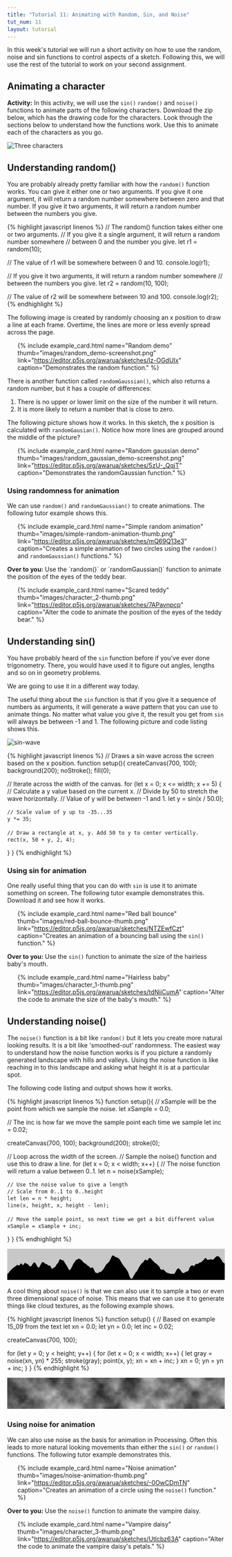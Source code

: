 ```yaml
---
title: "Tutorial 11: Animating with Random, Sin, and Noise"
tut_num: 11
layout: tutorial
---
```


<p class="lead">
  In this week's tutorial we will run a short activity on how to use the
  random, noise and sin functions to control aspects of a sketch. Following
  this, we will use the rest of the tutorial to work on your second
  assignment.
</p>

## Animating a character

<p class="task">
  <strong>Activity:</strong>
  In this activity, we will use the <code>sin()</code> <code>random()</code> and
  <code>noise()</code> functions to animate parts of the following characters.
  Download the zip below, which has the drawing code for the characters. Look
  through the sections below to understand how the functions work. Use this
  to animate each of the characters as you go.
</p>

![Three characters]({{site.baseurl}}{{page.url}}images/characters.png)

## Understanding random()

You are probably already pretty familiar with how the `random()` function works.
You can give it either one or two arguments. If you give it one argument, it
will return a random number somewhere between zero and that number. If you give
it two arguments, it will return a random number between the numbers you give.

{% highlight javascript linenos %}
// The random() function takes either one or two arguments.
// If you give it a single argument, it will return a random number somewhere
// between 0 and the number you give.
let r1 = random(10);

// The value of r1 will be somewhere between 0 and 10.
console.log(r1);

// If you give it two arguments, it will return a random number somewhere
// between the numbers you give.
let r2 = random(10, 100);

// The value of r2 will be somewhere between 10 and 100.
console.log(r2);
{% endhighlight %}

The following image is created by randomly choosing an x position to draw a line
at each frame. Overtime, the lines are more or less evenly spread across the
page.

<ul class="code-list">

  {% include example_card.html name="Random demo" thumb="images/random_demo-screenshot.png" link="https://editor.p5js.org/awarua/sketches/lz-OGdUIx" caption="Demonstrates the random function." %}

</ul>

There is another function called `randomGaussian()`, which also returns a random
number, but it has a couple of differences:

1. There is no upper or lower limit on the size of the number it will return.
2. It is more likely to return a number that is close to zero.

The following picture shows how it works. In this sketch, the x position is
calculated with `randomGausian()`. Notice how more lines are grouped around the
middle of the picture?

<ul class="code-list">

  {% include example_card.html name="Random gaussian demo" thumb="images/random_gaussian_demo-screenshot.png" link="https://editor.p5js.org/awarua/sketches/5zU-_QqjT" caption="Demonstrates the randomGaussian function." %}

</ul>

### Using randomness for animation

We can use `random()` and `randomGaussian()` to create animations. The following
tutor example shows this.

<ul class="code-list">

  {% include example_card.html name="Simple random animation" thumb="images/simple-random-animation-thumb.png" link="https://editor.p5js.org/awarua/sketches/mQ69Q13e3" caption="Creates a simple animation of two circles using the <code>random()</code> and <code>randomGaussian()</code> functions." %}

</ul>

<div class="task">
  <p><strong>Over to you:</strong> Use the `random()` or `randomGaussian()`
  function to animate the position of the eyes of the teddy bear.</p>
</div>

<ul class="code-list">

  {% include example_card.html name="Scared teddy" thumb="images/character_2-thumb.png" link="https://editor.p5js.org/awarua/sketches/7APavnpcp" caption="Alter the code to animate the position of the eyes of the teddy bear." %}

</ul>

## Understanding sin()

You have probably heard of the `sin` function before if you've ever done
trigonometry. There, you would have used it to figure out angles, lengths
and so on in geometry problems.

We are going to use it in a different way today.

The useful thing about the `sin` function is that if you give it a
sequence of numbers as arguments, it will generate a wave pattern that you
can use to animate things. No matter what value you give it, the result you
get from `sin` will always be between -1 and 1. The following picture and
code listing shows this.

![sin-wave]({{site.baseurl}}{{page.url}}images/sin_wave-screenshot.png)

{% highlight javascript linenos %}
// Draws a sin wave across the screen based on the x position.
function setup(){
  createCanvas(700, 100);
  background(200);
  noStroke();
  fill(0);

  // Iterate across the width of the canvas.
  for (let x = 0; x <= width; x += 5) {
    // Calculate a y value based on the current x.
    // Divide by 50 to stretch the wave horizontally.
    // Value of y will be between -1 and 1.
    let y = sin(x / 50.0);

    // Scale value of y up to -35...35
    y *= 35;

    // Draw a rectangle at x, y. Add 50 to y to center vertically.
    rect(x, 50 + y, 2, 4);
  }
}
{% endhighlight %}

### Using sin for animation

One really useful thing that you can do with `sin` is use it to animate
something on screen. The following tutor example demonstrates this. Download it
and see how it works.

<ul class="code-list">

  {% include example_card.html name="Red ball bounce" thumb="images/red-ball-bounce-thumb.png" link="https://editor.p5js.org/awarua/sketches/NTZEwfCzt" caption="Creates an animation of a bouncing ball using the <code>sin()</code> function." %}

</ul>

<div class="task">
  <p><strong>Over to you:</strong> Use the <code>sin()</code> function to animate
  the size of the hairless baby's mouth.</p>
</div>

<ul class="code-list">

  {% include example_card.html name="Hairless baby" thumb="images/character_1-thumb.png" link="https://editor.p5js.org/awarua/sketches/tdNiiCumA" caption="Alter the code to animate the size of the baby's mouth." %}

</ul>

## Understanding noise()

The `noise()` function is a bit like `random()` but it lets you create more
natural looking results. It is a bit like 'smoothed-out' randomness. The easiest
way to understand how the noise function works is if you picture a randomly
generated landscape with hills and valleys. Using the noise function is like
reaching in to this landscape and asking what height it is at a particular spot.

The following code listing and output shows how it works.

{% highlight javascript linenos %}
function setup(){
  // xSample will be the point from which we sample the noise.
  let xSample = 0.0;

  // The inc is how far we move the sample point each time we sample
  let inc = 0.02;

  createCanvas(700, 100);
  background(200);
  stroke(0);

  // Loop across the width of the screen.
  // Sample the noise() function and use this to draw a line.
  for (let x = 0; x < width; x++) {
    // The noise function will return a value between 0..1.
    let n = noise(xSample);

    // Use the noise value to give a length 
    // Scale from 0..1 to 0..height
    let len = n * height;
    line(x, height, x, height - len);

    // Move the sample point, so next time we get a bit different value
    xSample = xSample + inc;
  }
}
{% endhighlight %}

![Perlin noise demo](images/perlin_noise_1d_demo-screenshot.png)

A cool thing about `noise()` is that we can also use it to sample a two or even
three dimensional space of noise. This means that we can use it to generate
things like cloud textures, as the following example shows.

{% highlight javascript linenos %}
function setup() {
  // Based on example 15_09 from the text
  let xn = 0.0;
  let yn = 0.0;
  let inc = 0.02;

  createCanvas(700, 100);

  for (let y = 0; y < height; y++) {
    for (let x = 0; x < width; x++) {
      let gray = noise(xn, yn) * 255;
      stroke(gray);
      point(x, y);
      xn = xn + inc;
    }
    xn = 0;
    yn = yn + inc;
  }
}
{% endhighlight %}

![Perlin noise 2d demo](images/perlin_noise_2d_demo-screenshot.png)

### Using noise for animation

We can also use noise as the basis for animation in Processing. Often this leads
to more natural looking movements than either the `sin()` or `random()`
functions. The following tutor example demonstrates this.

<ul class="code-list">

  {% include example_card.html name="Noise animation" thumb="images/noise-animation-thumb.png" link="https://editor.p5js.org/awarua/sketches/-0OwCDmTN" caption="Creates an animation of a circle using the <code>noise()</code> function." %}

</ul>

<div class="task">
  <p><strong>Over to you:</strong> Use the <code>noise()</code> function to animate
  the vampire daisy.</p>
</div>

<ul class="code-list">

  {% include example_card.html name="Vampire daisy" thumb="images/character_3-thumb.png" link="https://editor.p5js.org/awarua/sketches/Utlcbz63A" caption="Alter the code to animate the vampire daisy's petals." %}

</ul>